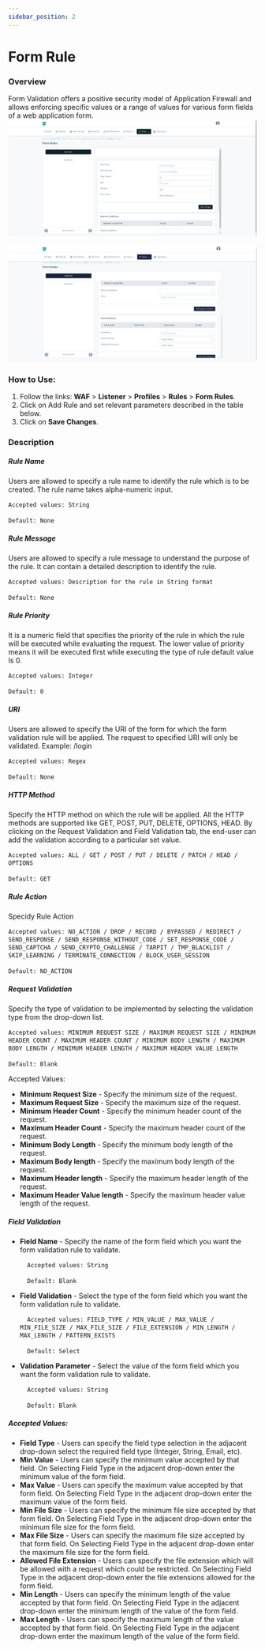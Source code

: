 ```yaml
---
sidebar_position: 2
---
```

# Form Rule 
### Overview
Form Validation offers a positive security model of Application Firewall and allows enforcing specific values or a range of values for various form fields of a web application form.
![Form Page Screen](/img/waf/v8/docs/formRule1.png)
 
![Form Page Screen](/img/waf/v8/docs/formRule2.png)

### How to Use:
1. Follow the links: **WAF** > **Listener** > **Profiles** > **Rules** > **Form Rules**.
2. Click on Add Rule and set relevant parameters described in the table below.
3. Click on **Save Changes**.

### Description

##### **Rule Name**
Users are allowed to specify a rule name to identify the rule which is to be created. The rule name takes alpha-numeric input.

    Accepted values: String

    Default: None

##### **Rule Message**
Users are allowed to specify a rule message to understand the purpose of the rule. It can contain a detailed description to identify the rule.

    Accepted values: Description for the rule in String format

    Default: None  

##### **Rule Priority**
It is a numeric field that specifies the priority of the rule in which the rule will be executed while evaluating the request. The lower value of priority means it will be executed first while executing the type of rule default value Is 0. 

    Accepted values: Integer

    Default: 0

##### **URI**
Users are allowed to specify the URI of the form for which the form validation rule will be applied. The request to specified URI will only be validated.
Example: /login

    Accepted values: Regex

    Default: None

##### **HTTP Method**

Specify the HTTP method on which the rule will be applied. All the HTTP methods are supported like GET, POST, PUT, DELETE, OPTIONS, HEAD.
By clicking on the Request Validation and Field Validation tab, the end-user can add the validation according to a particular set value.

    Accepted values: ALL / GET / POST / PUT / DELETE / PATCH / HEAD / OPTIONS

    Default: GET

##### **Rule Action**

Specidy Rule Action

    Accepted values: NO_ACTION / DROP / RECORD / BYPASSED / REDIRECT / SEND_RESPONSE / SEND_RESPONSE_WITHOUT_CODE / SET_RESPONSE_CODE / SEND_CAPTCHA / SEND_CRYPTO_CHALLENGE / TARPIT / TMP_BLACKLIST / SKIP_LEARNING / TERMINATE_CONNECTION / BLOCK_USER_SESSION

    Default: NO_ACTION


##### **Request Validation**

Specify the type of validation to be implemented by selecting the validation type from the drop-down list.

    Accepted values: MINIMUM REQUEST SIZE / MAXIMUM REQUEST SIZE / MINIMUM HEADER COUNT / MAXIMUM HEADER COUNT / MINIMUM BODY LENGTH / MAXIMUM BODY LENGTH / MINIMUM HEADER LENGTH / MAXIMUM HEADER VALUE LENGTH

    Default: Blank

Accepted Values:
- **Minimum Request Size** - Specify the minimum size of the request.
- **Maximum Request Size** - Specify the maximum size of the request.
- **Minimum Header Count** - Specify the minimum header count of the request.
- **Maximum Header Count** - Specify the maximum header count of the request.
- **Minimum Body Length** - Specify the minimum body length of the request.
- **Maximum Body length** - Specify the maximum body length of the request.
- **Maximum Header length** - Specify the maximum header length of the request.
- **Maximum Header Value length** - Specify the maximum header value length of the request.

##### **Field Validation**

- **Field Name** - Specify the name of the form field which you want the form validation rule to validate.  

        Accepted values: String

        Default: Blank
- **Field Validation** - Select the type of the form field which you want the form validation rule to validate.

        Accepted values: FIELD_TYPE / MIN_VALUE / MAX_VALUE / MIN_FILE_SIZE / MAX_FILE_SIZE / FILE_EXTENSION / MIN_LENGTH / MAX_LENGTH / PATTERN_EXISTS

        Default: Select
- **Validation Parameter** - Select the value of the form field which you want the form validation rule to validate.

        Accepted values: String

        Default: Blank

##### Accepted Values:

- **Field Type** - Users can specify the field type selection in the adjacent drop-down select the required field type (Integer, String, Email, etc).
- **Min Value** - Users can specify the minimum value accepted  by that field. On Selecting Field Type in the adjacent drop-down enter the minimum value of the form field.
- **Max Value** - Users can specify the maximum value accepted by that form field. On Selecting Field Type in the adjacent drop-down enter the maximum value of the form field.
- **Min File Size** - Users can specify the minimum file size accepted by that form field. On Selecting Field Type in the adjacent drop-down enter the minimum file size for the form field.
- **Max File Size** - Users can specify the maximum file size accepted by that form field. On Selecting Field Type in the adjacent drop-down enter the maximum file size for the form field.
- **Allowed File Extension** - Users can specify the file extension which will be allowed with a request which could be restricted. On Selecting Field Type in the adjacent drop-down enter the file extensions allowed for the form field.
- **Min Length** - Users can specify the minimum length of the value accepted by that form field. On Selecting Field Type in the adjacent drop-down enter the minimum length of the value of the form field.
- **Max Length** - Users can specify the maximum length of the value accepted by that form field. On Selecting Field Type in the adjacent drop-down enter the maximum length of the value of the form field.




